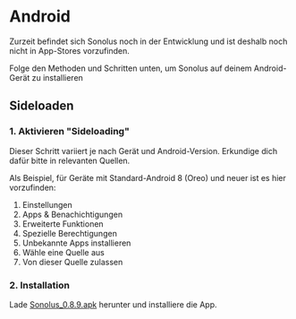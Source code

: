 # Android

Zurzeit befindet sich Sonolus noch in der Entwicklung und ist deshalb noch nicht in App-Stores vorzufinden.

Folge den Methoden und Schritten unten, um Sonolus auf deinem Android-Gerät zu installieren

## Sideloaden

### 1. Aktivieren "Sideloading"

Dieser Schritt variiert je nach Gerät und Android-Version. Erkundige dich dafür bitte in relevanten Quellen.

Als Beispiel, für Geräte mit Standard-Android 8 (Oreo) und neuer ist es hier vorzufinden:

1. Einstellungen
2. Apps &amp; Benachichtigungen
3. Erweiterte Funktionen
4. Spezielle Berechtigungen
5. Unbekannte Apps installieren
6. Wähle eine Quelle aus
7. Von dieser Quelle zulassen

### 2. Installation

Lade [Sonolus_0.8.9.apk](https://download.sonolus.com/Sonolus_0.8.9.apk) herunter und installiere die App.

